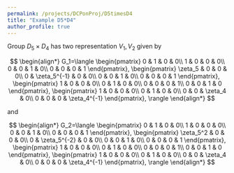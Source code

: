 ```yaml
---
permalink: /projects/DCPonProj/D5timesD4
title: "Example D5*D4"
author_profile: true
---
```


Group $D_5 \times D_4$ has two representation $V_1,V_2$ given by

$$
\begin{align*}
G_1=\langle
\begin{pmatrix}
0 & 1 & 0 & 0\\
1 & 0 & 0 & 0\\
0 & 0 & 1 & 0\\
0 & 0 & 0 & 1
\end{pmatrix},
\begin{pmatrix}
\zeta_5 & 0 & 0 & 0\\
0 & \zeta_5^{-1} & 0 & 0\\
0 & 0 & 1 & 0\\
0 & 0 & 0 & 1
\end{pmatrix},
\begin{pmatrix}
1 & 0 & 0 & 0\\
0 & 1 & 0 & 0\\
0 & 0 & 0 & 1\\
0 & 0 & 1 & 0
\end{pmatrix},
\begin{pmatrix}
1 & 0 & 0 & 0\\
0 & 1 & 0 & 0\\
0 & 0 & \zeta_4 & 0\\
0 & 0 & 0 & \zeta_4^{-1}
\end{pmatrix},
\rangle
\end{align*}
$$

and

$$
\begin{align*}
G_2=\langle
\begin{pmatrix}
0 & 1 & 0 & 0\\
1 & 0 & 0 & 0\\
0 & 0 & 1 & 0\\
0 & 0 & 0 & 1
\end{pmatrix},
\begin{pmatrix}
\zeta_5^2 & 0 & 0 & 0\\
0 & \zeta_5^{-2} & 0 & 0\\
0 & 0 & 1 & 0\\
0 & 0 & 0 & 1
\end{pmatrix},
\begin{pmatrix}
1 & 0 & 0 & 0\\
0 & 1 & 0 & 0\\
0 & 0 & 0 & 1\\
0 & 0 & 1 & 0
\end{pmatrix},
\begin{pmatrix}
1 & 0 & 0 & 0\\
0 & 1 & 0 & 0\\
0 & 0 & \zeta_4 & 0\\
0 & 0 & 0 & \zeta_4^{-1}
\end{pmatrix},
\rangle
\end{align*}
$$
